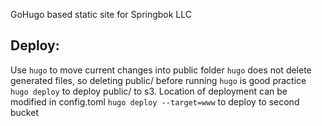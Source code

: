 GoHugo based static site for Springbok LLC

## Deploy:
Use `hugo` to move current changes into public folder
`hugo` does not delete generated files, so deleting public/ before running `hugo` is good practice
`hugo deploy` to deploy public/ to s3. Location of deployment can be modified in config.toml
`hugo deploy --target=www` to deploy to second bucket